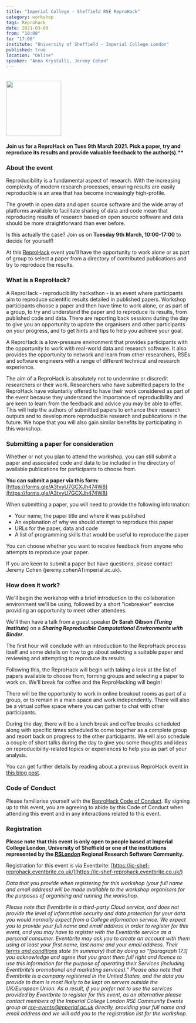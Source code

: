 ```yaml
---
title: "Imperial College - Sheffield RSE ReproHack"
category: workshop
tags: Reprohack
date: 2021-03-09
from: "10:00"
to: "17:00"
institute: "University of Sheffield - Imperial College London"
published: true
location: "Online"
speaker: "Anna Krystalli, Jeremy Cohen"
---
```


<br>

<img src="https://github.com/reprohack/reprohack-hq/blob/master/organiser_instructions/logo-hex/reprohack.png?raw=true" width=150px>

#### Join us for a ReproHack on Tues 9th March 2021. Pick a paper, try and reproduce its results and provide valuable feedback to the author(s).**

### About the event

Reproducibility is a fundamental aspect of research. With the increasing complexity of modern research processes, ensuring results are easily reproducible is an area that has become increasingly high-profile.

The growth in open data and open source software and the wide array of platforms available to facilitate sharing of data and code mean that reproducing results of research based on open source software and data should be more straightforward than ever before.

Is this actually the case? Join us on **Tuesday 9th March, 10:00-17:00** to decide for yourself!

At this [ReproHack](https://reprohack.github.io/reprohack-hq/) event you'll have the opportunity to work alone or as part of group to select a paper from a directory of contributed publications and try to reproduce the results.

### What is a ReproHack?

A ReproHack - reproducibility hackathon - is an event where participants aim to reproduce scientific results detailed in published papers. Workshop participants choose a paper and then have time to work alone, or as part of a group, to try and understand the paper and to reproduce its results, from published code and data. There are reporting back sessions during the day to give you an opportunity to update the organisers and other participants on your progress, and to get hints and tips to help you achieve your goal.

A ReproHack is a low-pressure environment that provides participants with the opportunity to work with real-world data and research software. It also provides the opportunity to network and learn from other researchers, RSEs and software engineers with a range of different technical and research experience.

The aim of a ReproHack is absolutely not to undermine or discredit researchers or their work. Researchers who have submitted papers to the ReproHack have voluntarily offered to have their work considered as part of the event because they understand the importance of reproducibility and are keen to learn from the feedback and advice you may be able to offer. This will help the authors of submitted papers to enhance their research outputs and to develop more reproducible research and publications in the future. We hope that you will also gain similar benefits by participating in this workshop.

### Submitting a paper for consideration

Whether or not you plan to attend the workshop, you can still submit a paper and associated code and data to be included in the directory of available publications for participants to choose from.

**You can submit a paper via this form:** [https://forms.gle/A3tvyU7GCXJh474W8](https://forms.gle/A3tvyU7GCXJh474W8)

When submitting a paper, you will need to provide the following information:

 - Your name, the paper title and where it was published
 - An explanation of why we should attempt to reproduce this paper
 - URLs for the paper, data and code
 - A list of programming skills that would be useful to reproduce the paper


You can choose whether you want to receive feedback from anyone who attempts to reproduce your paper.

If you are keen to submit a paper but have questions, please contact Jeremy Cohen (jeremy.cohenATimperial.ac.uk).

### How does it work?

We'll begin the workshop with a brief introduction to the collaboration environment we'll be using, followed by a short "icebreaker" exercise providing an opportunity to meet other attendees.

We'll then have a talk from a guest speaker **Dr Sarah Gibson** ***(Turing Institute)*** on a ***Sharing Reproducible Computational Environments with Binder***.

The first hour will conclude with an introduction to the ReproHack process itself and some details on how to go about selecting a suitable paper and reviewing and attempting to reproduce its results.

Following this, the ReproHack will begin with taking a look at the list of papers available to choose from, forming groups and selecting a paper to work on. We'll break for coffee and the ReproHacking will begin!

There will be the opportunity to work in online breakout rooms as part of a group, or to remain in a main space and work independently. There will also be a virtual coffee space where you can gather to chat with other participants.

During the day, there will be a lunch break and coffee breaks scheduled along with specific times scheduled to come together as a complete group and report back on progress to the other participants. We will also schedule a couple of short talks during the day to give you some thoughts and ideas on reproducibility-related topics or experiences to help you as part of your analysis.

You can get further details by reading about a previous ReproHack event in [this blog post](https://www.software.ac.uk/blog/2019-08-07-reprohacking-carpentryconnect-manchester-2019).

### Code of Conduct

Please familiarise yourself with the [ReproHack Code of Conduct](https://github.com/reprohack/reprohack-hq/blob/master/CODE_OF_CONDUCT.md). By signing up to this event, you are agreeing to abide by this Code of Conduct when attending this event and in any interactions related to this event.

### Registration

**Please note that this event is only open to people based at Imperial College London, University of Sheffield or one of the institutions represented by the [RSLondon](https://rslondon.ac.uk/) Regional Research Software Community.**

Registration for this event is via Eventbrite: [https://ic-shef-reprohack.eventbrite.co.uk/](https://ic-shef-reprohack.eventbrite.co.uk/)

_Data that you provide when registering for this workshop (your full name and email address) will be made available to the workshop organisers for the purposes of organising and running the workshop._

_Please note that Eventbrite is a third-party Cloud service, and does not provide the level of information security and data protection for your data you would normally expect from a College information service. We expect you to provide your full name and email address in order to register for this event, and you may have to register with the Eventbrite service as a personal consumer. Eventbrite may ask you to create an account with them using at least your first name, last name and your email address. Their [terms and conditions](https://www.eventbrite.co.uk/support/articles/en_US/Troubleshooting/eventbrite-terms-of-service?lg=en_GB) state (in summary) that by doing so “[paragraph 17.1] you acknowledge and agree that you grant them full right and licence to use this information for the purpose of operating their Services (including Eventbrite’s promotional and marketing services).” Please also note that Eventbrite is a company registered in the United States, and the data you provide to them is most likely to be kept on servers outside the UK/European Union. As a result, if you prefer not to use the services provided by Eventbrite to register for this event, as an alternative please contact members of the Imperial College London RSE Community Events group at [rse-events@imperial.ac.uk](mailto:rse-events@imperial.ac.uk) directly, providing your full name and email address and we will add you to the registration list for the workshop._